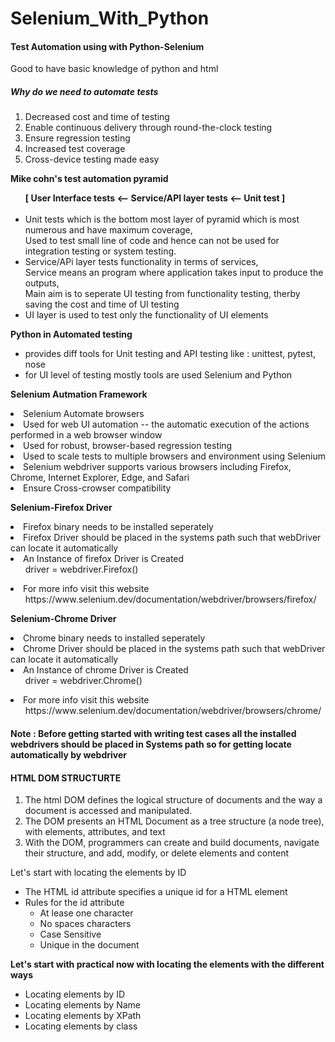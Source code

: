# Selenium_With_Python
<h4>Test Automation using with Python-Selenium</h4>
<p>Good to have basic knowledge of python and html</p>

<h5>Why do we need to automate tests</h5>
<ol>
  <li>Decreased cost and time of testing</li>
  <li>Enable continuous delivery through round-the-clock testing</li>
  <li>Ensure regression testing</li>
  <li>Increased test coverage</li>
  <li>Cross-device testing made easy</li>
</ol>

<p><b>Mike cohn's test automation pyramid</b></p>
<ul>
    <b>[ User Interface tests <-- Service/API layer tests <-- Unit test ]</b><br><br>

  <li>Unit tests which is the bottom most layer of pyramid which is most numerous and have maximum coverage, <br>
  Used to test small line of code and hence can not be used for integration testing or system testing.</li>
  <li>Service/APi layer tests functionality in terms of services, <br>
  Service means an program where application takes input to produce the outputs,<br>
  Main aim is to seperate UI testing from functionality testing, therby saving the cost and time of UI testing</li>
  <li>UI layer is used to test only the functionality of UI elements</li>
</ul>
<p>
  <b>Python in Automated testing</b>
  <ul>
    <li>provides diff tools for Unit testing and API testing like : unittest, pytest, nose</li>
    <li>for UI level of testing mostly tools are used Selenium and Python</li>
  </ul>
</p>

<p>
  <b>Selenium Autmation Framework</b>
  <li> Selenium Automate browsers </li>
  <li> Used for web UI automation -- the automatic execution of the actions performed in a web browser window</li>
  <li> Used for robust, browser-based regression testing</li>
  <li> Used to scale tests to multiple browsers and environment using Selenium</li>
  <li> Selenium webdriver supports various browsers including Firefox, Chrome, Internet Explorer, Edge, and Safari</li>
  <li> Ensure Cross-crowser compatibility</li>
</p>

<p> <b>Selenium-Firefox Driver</b>
  <li>Firefox binary needs to be installed seperately</li>
  <li>Firefox Driver should be placed in the systems path such that webDriver can locate it automatically</li>
  <li>An Instance of firefox Driver is Created
    <ul> driver = webdriver.Firefox() </ul>
  </li>
  <li> For more info visit this website 
    <ul> https://www.selenium.dev/documentation/webdriver/browsers/firefox/ </ul>
  </li>
</p>

<p> <b>Selenium-Chrome Driver</b>
  <li>Chrome binary needs to installed seperately</li>
  <li>Chrome Driver should be placed in the systems path such that webDriver can locate it automatically</li>
  <li>An Instance of chrome Driver is Created
    <ul> driver = webdriver.Chrome() </ul>
  </li>
  <li> For more info visit this website 
    <ul> https://www.selenium.dev/documentation/webdriver/browsers/chrome/ </ul>
  </li>
</p>

<h4> <b>Note : Before getting started with writing test cases all the installed webdrivers should be placed in Systems path so for getting locate automatically by webdriver</b></h4>


<h4>HTML DOM STRUCTURTE</h4>
<ol>
  <li>The html DOM defines the logical structure of documents and the way a document is accessed and manipulated.</li>
  <li>The DOM presents an HTML Document as a tree structure (a node tree), with elements, attributes, and text</li>
  <li>With the DOM, programmers can create and build documents, navigate their structure, and add, modify, or delete elements and content</li>
</ol>

<p> Let's start with locating the elements by ID
<ul>
  <li>The HTML id attribute specifies a unique id for a HTML element</li>
  <li>Rules for the id attribute
  <ul>
    <li> At lease one character </li>
    <li> No spaces characters </li>
    <li> Case Sensitive </li>
    <li> Unique in the document </li>
  </ul>
  </li>
</ul>
</p>

<b>Let's start with practical now with locating the elements with the different ways</b>
<ul>
  <li>Locating elements by ID</li>
  <li>Locating elements by Name</li>
  <li>Locating elements by XPath</li>
  <li>Locating elements by class</li>
</ul>
